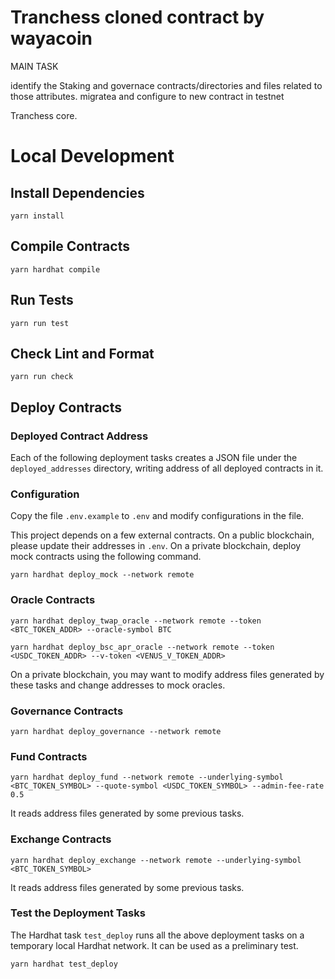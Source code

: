 # Tranchess cloned contract by wayacoin


MAIN TASK

identify the Staking and governace contracts/directories and files related to those attributes. migratea and configure to new contract in testnet



Tranchess core.

# Local Development

## Install Dependencies

`yarn install`

## Compile Contracts

`yarn hardhat compile`

## Run Tests

`yarn run test`

## Check Lint and Format

`yarn run check`

## Deploy Contracts

### Deployed Contract Address

Each of the following deployment tasks creates a JSON file under the `deployed_addresses` directory,
writing address of all deployed contracts in it.

### Configuration

Copy the file `.env.example` to `.env` and modify configurations in the file.

This project depends on a few external contracts. On a public blockchain, please update
their addresses in `.env`. On a private blockchain, deploy mock contracts using the following
command.

`yarn hardhat deploy_mock --network remote`

### Oracle Contracts

`yarn hardhat deploy_twap_oracle --network remote --token <BTC_TOKEN_ADDR> --oracle-symbol BTC`

`yarn hardhat deploy_bsc_apr_oracle --network remote --token <USDC_TOKEN_ADDR> --v-token <VENUS_V_TOKEN_ADDR>`

On a private blockchain, you may want to modify address files generated by these tasks and
change addresses to mock oracles.

### Governance Contracts

`yarn hardhat deploy_governance --network remote`

### Fund Contracts

`yarn hardhat deploy_fund --network remote --underlying-symbol <BTC_TOKEN_SYMBOL> --quote-symbol <USDC_TOKEN_SYMBOL> --admin-fee-rate 0.5`

It reads address files generated by some previous tasks.

### Exchange Contracts

`yarn hardhat deploy_exchange --network remote --underlying-symbol <BTC_TOKEN_SYMBOL>`

It reads address files generated by some previous tasks.

### Test the Deployment Tasks

The Hardhat task `test_deploy` runs all the above deployment tasks on a temporary local
Hardhat network. It can be used as a preliminary test.

`yarn hardhat test_deploy`
